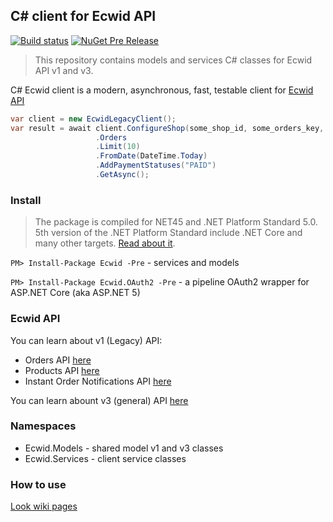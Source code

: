 ## C# client for Ecwid API
[![Build status](https://ci.appveyor.com/api/projects/status/4mgx59ese69wjx7d?svg=true)](https://ci.appveyor.com/project/kroniak/extensions-ecwid)
[![NuGet Pre Release](https://img.shields.io/nuget/vpre/Ecwid.svg)](https://www.nuget.org/packages/Ecwid/)
> This repository contains models and services C# classes for Ecwid API v1 and v3.

C# Ecwid client is a modern, asynchronous, fast, testable client for [Ecwid API](https://developers.ecwid.com/api-documentation)

```c#
var client = new EcwidLegacyClient();
var result = await client.ConfigureShop(some_shop_id, some_orders_key, some_products_key)
                   .Orders
                   .Limit(10)
                   .FromDate(DateTime.Today)
                   .AddPaymentStatuses("PAID")
                   .GetAsync();
```
### Install
> The package is compiled for NET45 and .NET Platform Standard 5.0. 5th version of the .NET Platform Standard include .NET Core and many other targets. [Read about it](https://github.com/dotnet/corefx/blob/master/Documentation/architecture/net-platform-standard.md#mapping-the-net-platform-standard-to-platforms). 

`PM> Install-Package Ecwid -Pre` - services and models

`PM> Install-Package Ecwid.OAuth2 -Pre` - a pipeline OAuth2 wrapper for ASP.NET Core (aka ASP.NET 5)
### Ecwid API
You can learn about v1 (Legacy) API:
- Orders API [here](https://help.ecwid.com/customer/en/portal/articles/1166917-legacy-order-api)
- Products API [here](https://help.ecwid.com/customer/en/portal/articles/1163920-legacy-product-api)
- Instant Order Notifications API [here](https://help.ecwid.com/customer/en/portal/articles/1167200-instant-order-notifications-api)

You can learn abount v3 (general) API [here](https://developers.ecwid.com/api-documentation)
### Namespaces
- Ecwid.Models - shared model v1 and v3 classes
- Ecwid.Services - client service classes

### How to use
[Look wiki pages](https://github.com/kroniak/extensions-ecwid/wiki)
